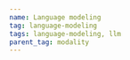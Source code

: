 ```yaml
---
name: Language modeling
tag: language-modeling
tags: language-modeling, llm
parent_tag: modality
---
```


